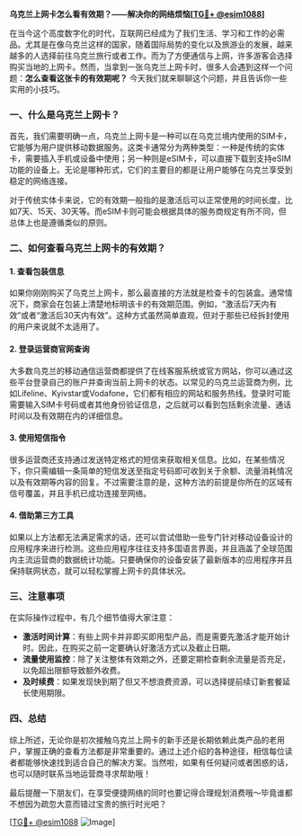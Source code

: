 **乌克兰上网卡怎么看有效期？——解决你的网络烦恼[[TG💪+ @esim1088](https://t.me/s/esim1088)]**

在当今这个高度数字化的时代，互联网已经成为了我们生活、学习和工作的必需品。尤其是在像乌克兰这样的国家，随着国际局势的变化以及旅游业的发展，越来越多的人选择前往乌克兰旅行或者工作。而为了方便通信与上网，许多游客会选择购买当地的上网卡。然而，当拿到一张乌克兰上网卡时，很多人会遇到这样一个问题：**怎么查看这张卡的有效期呢？** 今天我们就来聊聊这个问题，并且告诉你一些实用的小技巧。

### 一、什么是乌克兰上网卡？

首先，我们需要明确一点，乌克兰上网卡是一种可以在乌克兰境内使用的SIM卡，它能够为用户提供移动数据服务。这类卡通常分为两种类型：一种是传统的实体卡，需要插入手机或设备中使用；另一种则是eSIM卡，可以直接下载到支持eSIM功能的设备上。无论是哪种形式，它们的主要目的都是让用户能够在乌克兰享受到稳定的网络连接。

对于传统实体卡来说，它的有效期一般指的是激活后可以正常使用的时间长度，比如7天、15天、30天等。而eSIM卡则可能会根据具体的服务商规定有所不同，但总体上也是遵循类似的原则。

### 二、如何查看乌克兰上网卡的有效期？

#### 1. 查看包装信息
如果你刚刚购买了乌克兰上网卡，那么最直接的方法就是检查卡的包装盒。通常情况下，商家会在包装上清楚地标明该卡的有效期范围。例如，“激活后7天内有效”或者“激活后30天内有效”。这种方式虽然简单直观，但对于那些已经拆封使用的用户来说就不太适用了。

#### 2. 登录运营商官网查询
大多数乌克兰的移动通信运营商都提供了在线客服系统或官方网站，你可以通过这些平台登录自己的账户并查询当前上网卡的状态。以常见的乌克兰运营商为例，比如Lifeline、Kyivstar或Vodafone，它们都有相应的网站和服务热线。登录时可能需要输入SIM卡号码或者其他身份验证信息，之后就可以看到包括剩余流量、通话时间以及有效期在内的详细信息。

#### 3. 使用短信指令
很多运营商还支持通过发送特定格式的短信来获取相关信息。比如，在某些情况下，你只需编辑一条简单的短信发送至指定号码即可收到关于余额、流量消耗情况以及有效期等内容的回复。不过需要注意的是，这种方法的前提是你所在的区域有信号覆盖，并且手机已成功连接至网络。

#### 4. 借助第三方工具
如果以上方法都无法满足需求的话，还可以尝试借助一些专门针对移动设备设计的应用程序来进行检测。这些应用程序往往支持多国语言界面，并且涵盖了全球范围内主流运营商的数据统计功能。只要确保你的设备安装了最新版本的应用程序并且保持联网状态，就可以轻松掌握上网卡的具体状况。

### 三、注意事项

在实际操作过程中，有几个细节值得大家注意：

- **激活时间计算**：有些上网卡并非即买即用型产品，而是需要先激活才能开始计时。因此，在购买之前一定要确认好激活方式以及截止日期。
- **流量使用监控**：除了关注整体有效期之外，还要定期检查剩余流量是否充足，以免超出限额导致额外收费。
- **及时续费**：如果发现快到期了但又不想浪费资源，可以选择提前续订新套餐延长使用期限。

### 四、总结

综上所述，无论你是初次接触乌克兰上网卡的新手还是长期依赖此类产品的老用户，掌握正确的查看方法都是非常重要的。通过上述介绍的各种途径，相信每位读者都能够快速找到适合自己的解决方案。当然啦，如果有任何疑问或者困惑的话，也可以随时联系当地运营商寻求帮助哦！

最后提醒一下朋友们，在享受便捷网络的同时也要记得合理规划消费哦～毕竟谁都不想因为疏忽大意而错过宝贵的旅行时光吧？

[[TG💪+ @esim1088](https://t.me/s/esim1088) ![Image](https://i.postimg.cc/4NQfJmqS/Snipaste-2025-05-13-00-14-12.png)]